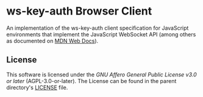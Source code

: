 # ws-key-auth Browser Client

An implementation of the ws-key-auth client specification for JavaScript environments that implement the JavaScript WebSocket API (among others as documented on [MDN Web Docs](https://developer.mozilla.org/en-US/)).

## License

This software is licensed under the *GNU Affero General Public License v3.0 or later* (AGPL-3.0-or-later). The License can be found in the parent directory's [LICENSE](https://github.com/clubcabana/pando/blob/main/LICENSE) file.